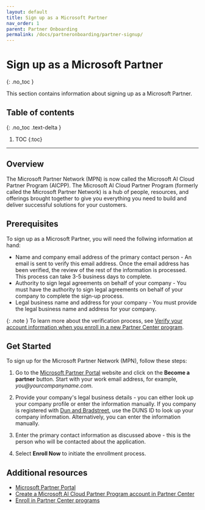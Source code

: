 ```yaml
---
layout: default
title: Sign up as a Microsoft Partner
nav_order: 1
parent: Partner Onboarding
permalink: /docs/partneronboarding/partner-signup/
---
```


# Sign up as a Microsoft Partner
{: .no_toc }

This section contains information about signing up as a Microsoft Partner.

## Table of contents
{: .no_toc .text-delta }

1. TOC
{:toc}

---

## Overview

The Microsoft Partner Network (MPN) is now called the Microsoft AI Cloud Partner Program (AICPP). The Microsoft AI Cloud Partner Program (formerly called the Microsoft Partner Network) is a hub of people, resources, and offerings brought together to give you everything you need to build and deliver successful solutions for your customers.

## Prerequisites

To sign up as a Microsoft Partner, you will need the follwing information at hand:

- Name and company email address of the primary contact person - An email is sent to verify this email address. Once the email address has been verified, the review of the rest of the information is processed. This process can take 3-5 business days to complete.
- Authority to sign legal agreements on behalf of your company - You must have the authority to sign legal agreements on behalf of your company to complete the sign-up process.
- Legal business name and address for your company - You must provide the legal business name and address for your company.

{: .note }
To learn more about the verification process, see [Verify your account information when you enroll in a new Partner Center program](https://learn.microsoft.com/en-us/partner-center/verification-responses).

## Get Started

To sign up for the Microsoft Partner Network (MPN), follow these steps:

1. Go to the [Microsoft Partner Portal](https://partner.microsoft.com/) website and click on the **Become a partner** button. Start with your work email address, for example, _you@yourcompanyname.com_.

2. Provide your company's legal business details - you can either look up your company profile or enter the information manually. If you company is registered with [Dun and Bradstreet](https://partner.microsoft.com/marketing/usisvshowcase/dunandbrad), use the DUNS ID to look up your company information. Alternatively, you can enter the information manually.

3. Enter the primary contact information as discussed above - this is the person who will be contacted about the application.

4. Select **Enroll Now** to initiate the enrollment process.

## Additional resources

- [Microsoft Partner Portal](https://partner.microsoft.com/)
- [Create a Microsoft AI Cloud Partner Program account in Partner Center](https://learn.microsoft.com/en-us/partner-center/mpn-create-a-partner-center-account)
- [Enroll in Partner Center programs](https://learn.microsoft.com/en-us/partner-center/partner-center-enroll-overview)